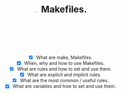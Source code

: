 <div align="center">

# <a> <img src="https://upload.wikimedia.org/wikipedia/commons/thumb/1/18/C_Programming_Language.svg/1200px-C_Programming_Language.svg.png" alt="C logo" width=3% heigth=3% ></img></a> Makefiles.

- [x] What are make, Makefiles.
- [x] When, why and how to use Makefiles.
- [x] What are rules and how to set and use them.
- [x] What are explicit and implicit rules.
- [x] What are the most common / useful rules.
- [x] What are variables and how to set and use them.

</div>
